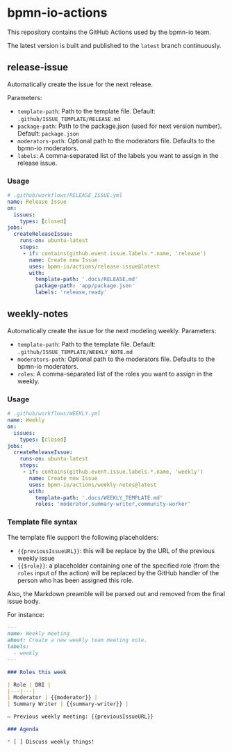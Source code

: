 # bpmn-io-actions

This repository contains the GitHub Actions used by the bpmn-io team.

The latest version is built and published to the `latest` branch continuously.

## release-issue

Automatically create the issue for the next release.

Parameters:
  - `template-path`: Path to the template file. Default: `.github/ISSUE_TEMPLATE/RELEASE.md`
  - `package-path`: Path to the package.json (used for next version number). Default: `package.json`
  - `moderators-path`: Optional path to the moderators file. Defaults to the bpmn-io moderators.
  - `labels`: A comma-separated list of the labels you want to assign in the release issue.

### Usage

```yml
# .github/workflows/RELEASE_ISSUE.yml
name: Release Issue
on:
  issues:
    types: [closed]
jobs:
  createReleaseIssue:
    runs-on: ubuntu-latest
    steps:
     - if: contains(github.event.issue.labels.*.name, 'release')
       name: Create new Issue
       uses: bpmn-io/actions/release-issue@latest
       with:
         template-path: '.docs/RELEASE.md'
         package-path: 'app/package.json'
         labels: 'release,ready'
```


## weekly-notes

Automatically create the issue for the next modeling weekly.
Parameters:
  - `template-path`: Path to the template file. Default: `.github/ISSUE_TEMPLATE/WEEKLY_NOTE.md`
  - `moderators-path`: Optional path to the moderators file. Defaults to the bpmn-io moderators.
  - `roles`: A comma-separated list of the roles you want to assign in the weekly.


### Usage

```yml
# .github/workflows/WEEKLY.yml
name: Weekly
on:
  issues:
    types: [closed]
jobs:
  createReleaseIssue:
    runs-on: ubuntu-latest
    steps:
     - if: contains(github.event.issue.labels.*.name, 'weekly')
       name: Create new Issue
       uses: bpmn-io/actions/weekly-notes@latest
       with:
         template-path: '.docs/WEEKLY_TEMPLATE.md'
         roles: 'moderator,summary-writer,community-worker'
```

### Template file syntax

The template file support the following placeholders:

* `{{previousIssueURL}}`: this will be replace by the URL of the previous weekly issue
* `{{$role}}`: a placeholder containing one of the specified role (from the `roles` input of the action) will be replaced by the GitHub handler of the person who has been assigned this role.

Also, the Markdown preamble will be parsed out and removed from the final issue body.

For instance:

```markdown
---
name: Weekly meeting
about: Create a new weekly team meeting note.
labels:
  - weekly
---

### Roles this week

| Role | DRI |
|---|---|
| Moderator | {{moderator}} |
| Summary Writer | {{summary-writer}} |

⇨ Previous weekly meeting: {{previousIssueURL}}

### Agenda

* [ ] Discuss weekly things!
```
